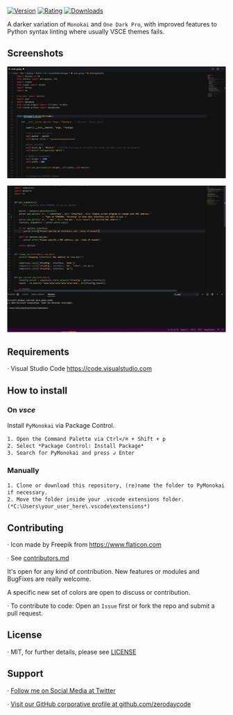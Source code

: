 
[![Version](https://vsmarketplacebadge.apphb.com/version/alexvergara10.pymonokai.svg)](https://marketplace.visualstudio.com/items?itemName=alexvergara10.pymonokai)
[![Rating](https://img.shields.io/vscode-marketplace/r/alexvergara10.pymonokai.svg)](https://marketplace.visualstudio.com/items?itemName=alexvergara10.pymonokai)
[![Downloads](https://vsmarketplacebadge.apphb.com/installs/alexvergara10.pymonokai.svg)](https://marketplace.visualstudio.com/items?itemName=alexvergara10.pymonokai)


A darker variation of `Monokai` and `One Dark Pro`, with improved features to Python syntax linting where usually VSCE themes fails.


## Screenshots

![Screenshot 01](https://github.com/Pyzyryab/PyMonokai/blob/master/images/screenshots/photo2.jpg "Screenshot #01")

![Screenshot 02](https://github.com/Pyzyryab/PyMonokai/blob/master/images/screenshots/photo1.jpg "Screenshot #02")

## Requirements

· Visual Studio Code https://code.visualstudio.com

## How to install

### On *vsce*

Install `PyMonokai` via Package Control.
 
```
1. Open the Command Palette via Ctrl</⌘ + Shift + p
2. Select *Package Control: Install Package*
3. Search for PyMonokai and press ↲ Enter
```

### Manually

```
1. Clone or download this repository, (re)name the folder to PyMonokai if necessary.
2. Move the folder inside your .vscode extensions folder. (*C:\Users\your_user_here\.vscode\extensions*)
```


## Contributing

· Icon made by Freepik from https://www.flaticon.com

· See [contributors.md](https://github.com/Pyzyryab/PyMonokai/blob/master/contributors.md)


It's open for any kind of contribution. New features or modules and BugFixes are really welcome.

A specific new set of colors are open to discuss or contribution.

· To contribute to code: Open an `Issue` first or fork the repo and submit a pull request.


## License

· MIT, for further details, please see [LICENSE](https://github.com/Pyzyryab/PyMonokai/blob/master/LICENSE.md)


## Support

· [Follow me on Social Media at Twitter](https://twitter.com/pyzyryab)

· [Visit our GitHub corporative profile at github.com/zerodaycode](https://github.com/zerodaycode)

